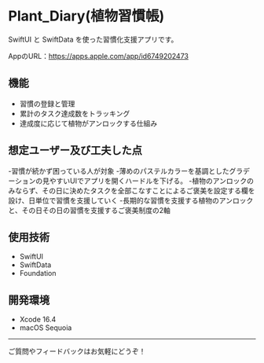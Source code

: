 # Plant_Diary(植物習慣帳)

SwiftUI と SwiftData を使った習慣化支援アプリです。

AppのURL：https://apps.apple.com/app/id6749202473


## 機能
- 習慣の登録と管理
- 累計のタスク達成数をトラッキング
- 達成度に応じて植物がアンロックする仕組み

## 想定ユーザー及び工夫した点
-習慣が続かず困っている人が対象
-薄めのパステルカラーを基調としたグラデーションの見やすいUIでアプリを開くハードルを下げる。
-植物のアンロックのみならず、その日に決めたタスクを全部こなすことによるご褒美を設定する欄を設け、日単位で習慣を支援していく
-長期的な習慣を支援する植物のアンロックと、その日その日の習慣を支援するご褒美制度の2軸

## 使用技術
- SwiftUI
- SwiftData
- Foundation

## 開発環境
- Xcode 16.4
- macOS Sequoia

---

ご質問やフィードバックはお気軽にどうぞ！
